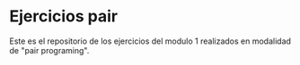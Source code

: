 # Ejercicios pair


Este es el repositorio de los ejercicios del modulo 1 realizados en modalidad de "pair programing".
